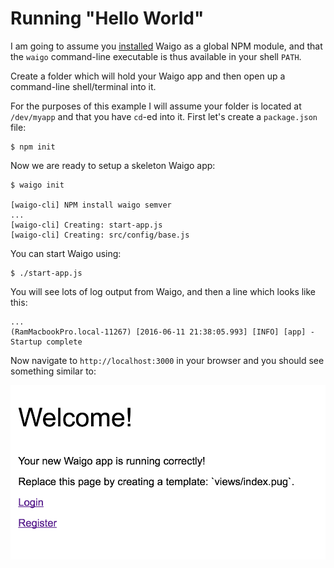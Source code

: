 # Running "Hello World"

I am going to assume you [installed](Installation.md) Waigo as a global NPM module, and that the `waigo` command-line executable is thus available in your shell `PATH`.

Create a folder which will hold your Waigo app and then open up a command-line shell/terminal into it. 

For the purposes of this example I will assume your folder is located at `/dev/myapp` and that you have `cd`-ed into it. First let's create a `package.json` file:

```shell
$ npm init
```

Now we are ready to setup a skeleton Waigo app:

```shell
$ waigo init

[waigo-cli] NPM install waigo semver
... 
[waigo-cli] Creating: start-app.js
[waigo-cli] Creating: src/config/base.js
```

You can start Waigo using:

```shell
$ ./start-app.js
```

You will see lots of log output from Waigo, and then a line which looks like this:

```shell
...
(RamMacbookPro.local-11267) [2016-06-11 21:38:05.993] [INFO] [app] - Startup complete
```

Now navigate to `http://localhost:3000` in your browser and you should see something similar to:

![](helloworld.png)